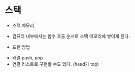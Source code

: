 # 스택

- 스택 메모리
- 컴퓨터 내부에서는 함수 호출 순서로 스택 메모리에 쌓이게 된다.

- 표현 방법

* 배열 push, pop
* 연결 리스트로 구현할 수도 있다. (head가 top)
